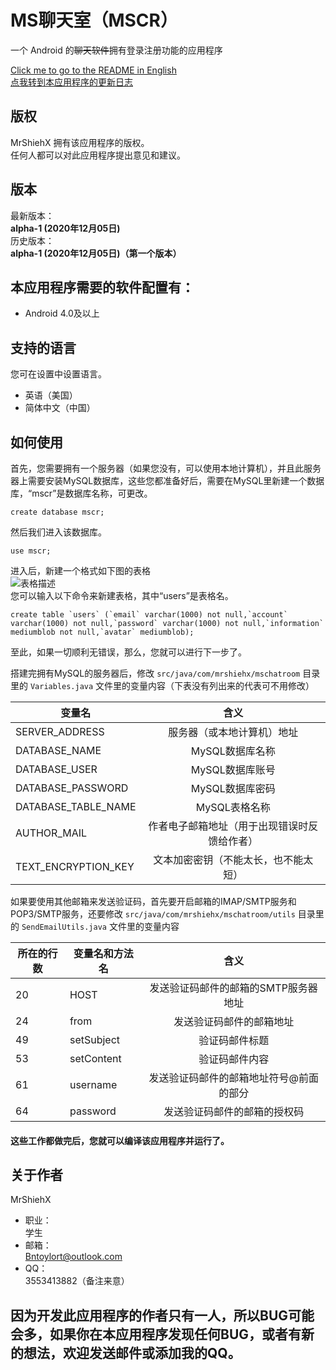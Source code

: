 # MS聊天室（MSCR）
一个 Android 的~~聊天软件~~拥有登录注册功能的应用程序

[Click me to go to the README in English](https://github.com/MrShieh-X/mschatroom/blob/master/README.md) <br/>
[点我转到本应用程序的更新日志](https://github.com/MrShieh-X/mschatroom/blob/master/update_logs-zh.md) <br/>
## 版权
MrShiehX 拥有该应用程序的版权。<br/>
任何人都可以对此应用程序提出意见和建议。
## 版本
最新版本：<br/>
<b>alpha-1 (2020年12月05日)</b><br/>
历史版本：<br/>
<b>alpha-1 (2020年12月05日)（第一个版本）</b><br/>

## 本应用程序需要的软件配置有：
* Android 4.0及以上

## 支持的语言
您可在设置中设置语言。
- 英语（美国）
- 简体中文（中国）

## 如何使用
首先，您需要拥有一个服务器（如果您没有，可以使用本地计算机），并且此服务器上需要安装MySQL数据库，这些您都准备好后，需要在MySQL里新建一个数据库，“mscr”是数据库名称，可更改。
```mysql
create database mscr;
```
然后我们进入该数据库。
```mysql
use mscr;
```
进入后，新建一个格式如下图的表格</br>
![表格描述](https://gitee.com/MrShiehX/Repository/raw/master/31.png "表格描述")</br>
您可以输入以下命令来新建表格，其中“users”是表格名。</br>
```mysql
create table `users` (`email` varchar(1000) not null,`account` varchar(1000) not null,`password` varchar(1000) not null,`information` mediumblob not null,`avatar` mediumblob);
```
至此，如果一切顺利无错误，那么，您就可以进行下一步了。

搭建完拥有MySQL的服务器后，修改 `src/java/com/mrshiehx/mschatroom` 目录里的 `Variables.java` 文件里的变量内容（下表没有列出来的代表可不用修改）

| 变量名|含义|
| --------|:----:|
| SERVER_ADDRESS|服务器（或本地计算机）地址|
| DATABASE_NAME|MySQL数据库名称|
| DATABASE_USER|MySQL数据库账号|
| DATABASE_PASSWORD|MySQL数据库密码|
| DATABASE_TABLE_NAME|MySQL表格名称|
| AUTHOR_MAIL|作者电子邮箱地址（用于出现错误时反馈给作者）|
| TEXT_ENCRYPTION_KEY|文本加密密钥（不能太长，也不能太短）|

如果要使用其他邮箱来发送验证码，首先要开启邮箱的IMAP/SMTP服务和POP3/SMTP服务，还要修改 `src/java/com/mrshiehx/mschatroom/utils` 目录里的 `SendEmailUtils.java` 文件里的变量内容

|所在的行数|变量名和方法名|含义|
|-------------| -------------|:---------------:|
|20|HOST|发送验证码邮件的邮箱的SMTP服务器地址  |
|24|from|发送验证码邮件的邮箱地址|
|49|setSubject|验证码邮件标题|
|53|setContent|验证码邮件内容|
|61|username|发送验证码邮件的邮箱地址符号@前面的部分|
|64|password|发送验证码邮件的邮箱的授权码|

#### 这些工作都做完后，您就可以编译该应用程序并运行了。

## 关于作者
MrShiehX<br/>
- 职业：<br/>
学生<br/>
- 邮箱：<br/>
Bntoylort@outlook.com<br/>
- QQ：<br/>
3553413882（备注来意）<br/>

## 因为开发此应用程序的作者只有一人，所以BUG可能会多，如果你在本应用程序发现任何BUG，或者有新的想法，欢迎发送邮件或添加我的QQ。

